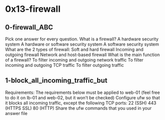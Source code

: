 # 0x13-firewall
## 0-firewall_ABC
Pick one answer for every question.
What is a firewall?
A hardware security system
A hardware or software security system
A software security system
What are the 2 types of firewall:
Soft and hard firewall
Incoming and outgoing firewall
Network and host-based firewall
What is the main function of a firewall?
To filter incoming and outgoing network traffic
To filter incoming and outgoing TCP traffic
To filter outgoing traffic
## 1-block_all_incoming_traffic_but
Requirements:
The requirements below must be applied to web-01 (feel free to do it on lb-01 and web-02, but it won’t be checked)
Configure ufw so that it blocks all incoming traffic, except the following TCP ports:
22 (SSH)
443 (HTTPS SSL)
80 (HTTP)
Share the ufw commands that you used in your answer file
